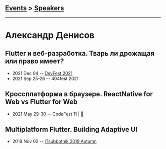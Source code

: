 ## [Events](../README.md) > [Speakers](../speakers.md)
---

# Александр Денисов

## Flutter и веб-разработка. Тварь ли дрожащая или право имеет?
- 2021 Dec 04 -- [DevFest 2021](https://youtu.be/UKDX4n7vB1k)    
- 2021 Sep 25-26 -- 404fest 2021    
## Кроссплатформа в браузере. ReactNative for Web vs Flutter for Web
- 2021 May 29-30 -- CodeFest 11  | [:notebook:](https://disk.yandex.ru/d/_gzxa97IqxTagw)  
## Multiplatform Flutter. Building Adaptive UI
- 2019 Nov 02 -- [ITsubbotnik 2019 Autumn](https://youtu.be/KdDvUqe-KVA)    
